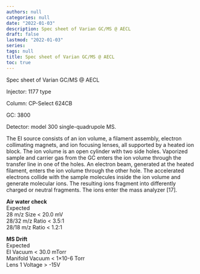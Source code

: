 ```yaml
---
authors: null
categories: null
date: "2022-01-03"
description: Spec sheet of Varian GC/MS @ AECL
draft: false
lastmod: "2022-01-03"
series: 
tags: null
title: Spec sheet of Varian GC/MS @ AECL
toc: true
---
```


Spec sheet of Varian GC/MS @ AECL

<!--more-->

Injector:	1177 type  

Column: CP-Select 624CB  

GC: 3800  

Detector: model 300 single-quadrupole MS.  

The EI source consists of an ion volume, a filament assembly, electron collimating magnets, and ion focusing lenses, all supported by a heated ion block.  The ion volume is an open cylinder with two side holes. Vaporized sample and carrier gas from the GC enters the ion volume through the transfer line in one of the holes.  An electron beam, generated at the heated filament, enters the ion volume through the other hole.  The accelerated electrons collide with the sample molecules inside the ion volume and generate molecular ions.  The resulting ions fragment into differently charged or neutral fragments. The ions enter the mass analyzer [17].   

**Air water check**  
	             Expected  
28 m/z         Size	< 20.0 mV  
28/32 m/z      Ratio	< 3.5:1  
28/18 m/z      Ratio	< 1.2:1  

**MS Drift**  
                    Expected  
EI Vacuum           < 30.0 mTorr  
Manifold Vacuum     < 1×10-6 Torr  
Lens 1 Voltage      > -15V  
